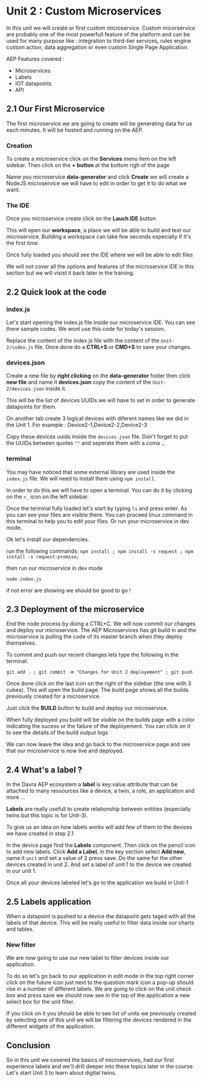 # Unit 2 : Custom Microservices

In this unit we will create or first custom microservice. Custom micorservice are probably one of the most powerfull feature of the platform and can be used for many purpose like : integration to third-tier services, rules engine custom action, data aggregation or even custom Single Page Application.  

AEP Features covered : 
* Microservices
* Labels
* IOT datapoints
* API

## 2.1 Our First Microservice 

The first microservice we are going to create will be generating data for us each minutes. It will be hosted and running on the AEP. 

### Creation

To create a microservice click on the **Services** menu item on the left sidebar. Then click on the **+ button** at the bottom righ of the page

Name you microservice **data-generator** and click **Create** we will create a NodeJS microservice we will have to edit in order to get it to do what we want.

### The IDE 

Once you microservice create click on the **Lauch IDE** button

This will open our **workspace**, a place we will be able to build and test our microservice. Building a workspace can take few seconds especially if it's the first time. 

Once fully loaded you should see the IDE where we will be able to edit files

We will not cover all the options and features of the microservice IDE in this section but we will visist it back later in the training.


## 2.2 Quick look at the code

### index.js 

Let's start opening the index.js file inside our microservice IDE. You can see there sample codes. We wont use this code for today's session. 

Replace the content of the index.js file with the content of the `Unit-2/index.js` file. Once done do a **CTRL+S** or **CMD+S** to save your changes.

### devices.json

Create a new file by **right clicking** on the **data-generator** folder then click **new file** and name it **devices.json** copy the content of the `Unit-2/devices.json` inside it.

This will be the list of devices UUIDs we will have to set in order to generate datapoints for them.

On another tab create 3 logical devices with diferent names like we did in the Unit 1.
For example : Device2-1,Device2-2,Device2-3

Copy these devices uuids inside the `devices.json` file. Don't forget to put the UUIDs between quotes `""` and seperate them with a coma `,`.

### terminal 

You may have noticed that some external library are used inside the `index.js` file. We will need to install them using `npm install`. 

In order to do this we will have to open a terminal. You can do it by clicking on the `>_` icon on the left sidebar.

Once the terminal fully loaded let's start by typing `ls` and press enter.
As you can see your files are visible there. You can proceed linux command in this terminal to help you to edit your files. Or run your microservice in dev mode.

Ok let's install our dependencies. 

run the following commands:
`npm install ; npm install -s request ; npm install -s request-promise;`

then run our microservice in dev mode 

`node index.js`

if not error are showing we should be good to go ! 

## 2.3 Deployment of the microservice 

End the node process by doing a CTRL+C. We will now commit our changes and deploy our microservice. The AEP Microservices has git build in and the microservice is pulling the code of its master branch when they deploy themselves.

To commit and push our recent changes lets type the following in the terminal: 

`git add . ; git commit -m "Changes for Unit 2 deployement" ; git push`

Once done click on the last icon on the right of the sidebar (the one with 3 cubes). This will open the build page. The build page shows all the builds previously created for a microservice.

Just click the **BUILD** button to build and deploy our microservice. 

When fully deployed you build will be visible on the builds page with a color indicating the sucess or the failure of the deployement. You can click on it to see the details of the build output logs

We can now leave the idea and go back to the microservice page and see that our microservice is now live and deployed.




## 2.4 What's a label ? 

In the Davra AEP ecosystem a **label** is key:value attribute that can be attached to many ressources like a device, a twin, a role, an application and more ...

**Labels** are really usefull to create relationship between entities (especially twins but this topic is for Unit-3). 

To give us an idea on how labels works will add few of them to the devices we have created in step 2.1 

In the device page find the **Labels** component. Then click on the pencil icon to add new labels. Click **Add a Label**, in the key section select **Add new**, name it `unit` and set a value of 2 press save. Do the same for the other devices created in unit 2. And set a label of unit:1 to the device we created in our unit 1. 

Once all your devices labeled let's go to the application we build in Unit-1 


## 2.5 Labels application 

When a datapoint is pushed to a device the datapoint gets taged with all the labels of that device. This will be really useful to filter data inside our charts and tables.

### New filter 

We are now going to use  our new label to filter devices inside our application.
 
To do so let's go back to our application  in edit mode in the top right corner click on the future icon just next to the question mark icon a pop-up should rise in a number of different labels. We are going to click on the unit check box and press save we should now see in the top of the application a new select box for the unit filter.
 
If you click on it you should be able to see list of units we previously created by selecting one of this unit we will be filtering the devices rendered in the different widgets  of the application. 


## Conclusion

So in this unit  we covered  the basics of microservices,  had  our first experience labels and we'll drill deeper into these topics later in the course. Let's start Unit 3 to learn about digital twins. 